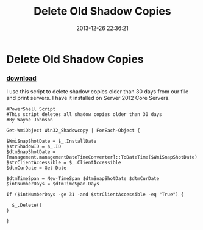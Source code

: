 ﻿---
pid:            4741
parent:         0
children:       
poster:         Wayne Johnson
title:          Delete Old Shadow Copies
date:           2013-12-26 22:36:21
description:    I use this script to delete shadow copies older than 30 days from our file and print servers.  I have it installed on Server 2012 Core Servers.  
format:         posh
---

# Delete Old Shadow Copies

### [download](4741.ps1)  

I use this script to delete shadow copies older than 30 days from our file and print servers.  I have it installed on Server 2012 Core Servers.  

```posh
#PowerShell Script 
#This script deletes all shadow copies older than 30 days
#By Wayne Johnson

Get-WmiObject Win32_Shadowcopy | ForEach-Object {

$WmiSnapShotDate = $_.InstallDate
$strShadowID = $_.ID
$dtmSnapShotDate = [management.managementDateTimeConverter]::ToDateTime($WmiSnapShotDate) 
$strClientAccessible = $_.ClientAccessible
$dtmCurDate = Get-Date

$dtmTimeSpan = New-TimeSpan $dtmSnapShotDate $dtmCurDate 
$intNumberDays = $dtmTimeSpan.Days

If ($intNumberDays -ge 31 -and $strClientAccessible -eq "True") {
  
  $_.Delete()
}

}
```
